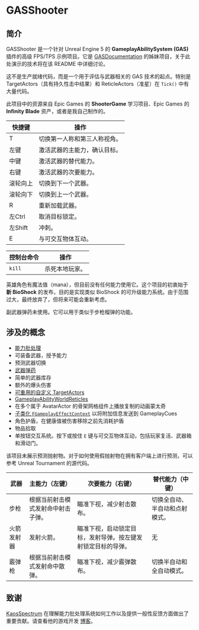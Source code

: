 # GASShooter

## 简介

GASShooter 是一个针对 Unreal Engine 5 的 **GameplayAbilitySystem (GAS)** 插件的高级 FPS/TPS 示例项目。它是 [GASDocumentation](https://github.com/tranek/GASDocumentation) 的姊妹项目，关于此处演示的技术将在该 README 中详细讨论。

这不是生产就绪代码，而是一个用于评估与武器相关的 GAS 技术的起点。特别是 TargetActors（具有持久性击中结果）和 ReticleActors（准星）在 `Tick()` 中有大量代码。

此项目中的资源来自 Epic Games 的 **ShooterGame** 学习项目、Epic Games 的 **Infinity Blade** 资产，或者是我自己制作的。

| 快捷键   | 操作                         |
| -------- | ---------------------------- |
| T        | 切换第一人称和第三人称视角。 |
| 左键     | 激活武器的主能力，确认目标。 |
| 中键     | 激活武器的替代能力。         |
| 右键     | 激活武器的次要能力。         |
| 滚轮向上 | 切换到下一个武器。           |
| 滚轮向下 | 切换到上一个武器。           |
| R        | 重新加载武器。               |
| 左Ctrl   | 取消目标锁定。               |
| 左Shift  | 冲刺。                       |
| E        | 与可交互物体互动。           |

| 控制台命令 | 操作           |
| ---------- | -------------- |
| `kill`     | 杀死本地玩家。 |

英雄角色有魔法值（mana），但目前没有任何能力使用它。这个项目的初衷始于 **新 BioShock** 的发布，目的是实现类似 BioShock 的可升级能力系统。由于范围过大，最终放弃了，但将来可能会重新考虑。

副武器弹药未使用。它可以用于类似于步枪榴弹的功能。

## 涉及的概念

- [能力批处理](https://github.com/tranek/GASDocumentation#concepts-ga-batching)
- 可装备武器，授予能力
- 预测武器切换
- [武器弹药](https://github.com/tranek/GASDocumentation#concepts-as-design-itemattributes)
- 简单的武器库存
- 额外的爆头伤害
- [可重用的自定义 TargetActors](https://github.com/tranek/GASDocumentation#concepts-targeting-actors)
- [GameplayAbilityWorldReticles](https://github.com/tranek/GASDocumentation#concepts-targeting-reticles)
- 在多个属于 AvatarActor 的骨架网格组件上播放复制的动画蒙太奇
- [子类化 `FGameplayEffectContext`](https://github.com/tranek/GASDocumentation#concepts-ge-context) 以将附加信息发送到 GameplayCues
- 角色护盾，在健康值被伤害移除之前先消耗护盾
- 物品拾取
- 单按钮交互系统。按下或按住 `E` 键与可交互物体互动，包括玩家复活、武器箱和滑动门。

该项目未展示预测抛射物。对于如何使用假抛射物在拥有客户端上进行预测，可以参考 Unreal Tournament 的源代码。

| 武器       | 主能力（左键）                     | 次要能力（右键）                                             | 替代能力（中键）               |
| ---------- | ---------------------------------- | ------------------------------------------------------------ | ------------------------------ |
| 步枪       | 根据当前射击模式发射命中射击子弹。 | 瞄准下视，减少射击散布。                                     | 切换全自动、半自动和点射模式。 |
| 火箭发射器 | 发射火箭。                         | 瞄准下视，启动锁定目标，发射导弹。按左键发射锁定目标的导弹。 | 无                             |
| 霰弹枪     | 根据当前射击模式发射命中散弹。     | 瞄准下视，减少霰弹散布。                                     | 切换半自动和全自动模式。       |

## 致谢

[KaosSpectrum](https://github.com/KaosSpectrum) 在理解能力批处理系统如何工作以及提供一般性反馈方面做出了重要贡献。请查看他的游戏开发 [博客](https://www.thegames.dev/)。